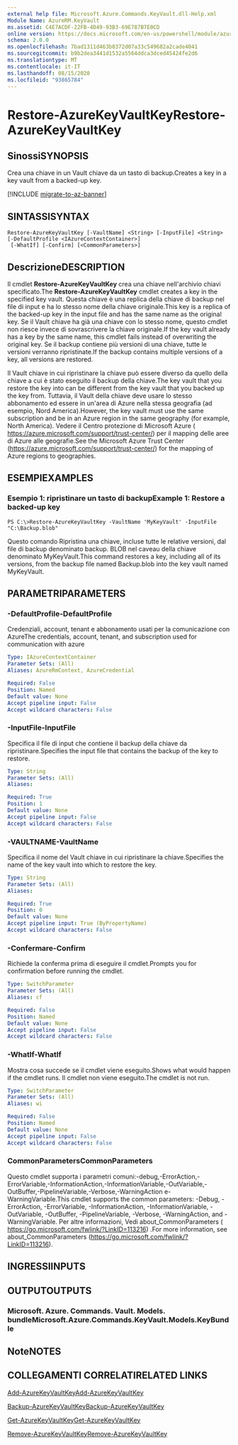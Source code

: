 ```yaml
---
external help file: Microsoft.Azure.Commands.KeyVault.dll-Help.xml
Module Name: AzureRM.KeyVault
ms.assetid: C4E7ACDF-22FB-4D49-93B3-69E787B7E0CD
online version: https://docs.microsoft.com/en-us/powershell/module/azurerm.keyvault/restore-azurekeyvaultkey
schema: 2.0.0
ms.openlocfilehash: 7bad1311d463b8372d07a33c549682a2cade4041
ms.sourcegitcommit: b9b2dea3441d1532a5564ddca3dced45424fe2d6
ms.translationtype: MT
ms.contentlocale: it-IT
ms.lasthandoff: 08/15/2020
ms.locfileid: "93865784"
---
```

# <span data-ttu-id="500c6-101">Restore-AzureKeyVaultKey</span><span class="sxs-lookup"><span data-stu-id="500c6-101">Restore-AzureKeyVaultKey</span></span>

## <span data-ttu-id="500c6-102">Sinossi</span><span class="sxs-lookup"><span data-stu-id="500c6-102">SYNOPSIS</span></span>
<span data-ttu-id="500c6-103">Crea una chiave in un Vault chiave da un tasto di backup.</span><span class="sxs-lookup"><span data-stu-id="500c6-103">Creates a key in a key vault from a backed-up key.</span></span>

[!INCLUDE [migrate-to-az-banner](../../includes/migrate-to-az-banner.md)]

## <span data-ttu-id="500c6-104">SINTASSI</span><span class="sxs-lookup"><span data-stu-id="500c6-104">SYNTAX</span></span>

```
Restore-AzureKeyVaultKey [-VaultName] <String> [-InputFile] <String> [-DefaultProfile <IAzureContextContainer>]
 [-WhatIf] [-Confirm] [<CommonParameters>]
```

## <span data-ttu-id="500c6-105">Descrizione</span><span class="sxs-lookup"><span data-stu-id="500c6-105">DESCRIPTION</span></span>
<span data-ttu-id="500c6-106">Il cmdlet **Restore-AzureKeyVaultKey** crea una chiave nell'archivio chiavi specificato.</span><span class="sxs-lookup"><span data-stu-id="500c6-106">The **Restore-AzureKeyVaultKey** cmdlet creates a key in the specified key vault.</span></span>
<span data-ttu-id="500c6-107">Questa chiave è una replica della chiave di backup nel file di input e ha lo stesso nome della chiave originale.</span><span class="sxs-lookup"><span data-stu-id="500c6-107">This key is a replica of the backed-up key in the input file and has the same name as the original key.</span></span>
<span data-ttu-id="500c6-108">Se il Vault chiave ha già una chiave con lo stesso nome, questo cmdlet non riesce invece di sovrascrivere la chiave originale.</span><span class="sxs-lookup"><span data-stu-id="500c6-108">If the key vault already has a key by the same name, this cmdlet fails instead of overwriting the original key.</span></span>
<span data-ttu-id="500c6-109">Se il backup contiene più versioni di una chiave, tutte le versioni verranno ripristinate.</span><span class="sxs-lookup"><span data-stu-id="500c6-109">If the backup contains multiple versions of a key, all versions are restored.</span></span>

<span data-ttu-id="500c6-110">Il Vault chiave in cui ripristinare la chiave può essere diverso da quello della chiave a cui è stato eseguito il backup della chiave.</span><span class="sxs-lookup"><span data-stu-id="500c6-110">The key vault that you restore the key into can be different from the key vault that you backed up the key from.</span></span>
<span data-ttu-id="500c6-111">Tuttavia, il Vault della chiave deve usare lo stesso abbonamento ed essere in un'area di Azure nella stessa geografia (ad esempio, Nord America).</span><span class="sxs-lookup"><span data-stu-id="500c6-111">However, the key vault must use the same subscription and be in an Azure region in the same geography (for example, North America).</span></span>
<span data-ttu-id="500c6-112">Vedere il Centro protezione di Microsoft Azure ( https://azure.microsoft.com/support/trust-center/) per il mapping delle aree di Azure alle geografie.</span><span class="sxs-lookup"><span data-stu-id="500c6-112">See the Microsoft Azure Trust Center (https://azure.microsoft.com/support/trust-center/) for the mapping of Azure regions to geographies.</span></span>

## <span data-ttu-id="500c6-113">ESEMPI</span><span class="sxs-lookup"><span data-stu-id="500c6-113">EXAMPLES</span></span>

### <span data-ttu-id="500c6-114">Esempio 1: ripristinare un tasto di backup</span><span class="sxs-lookup"><span data-stu-id="500c6-114">Example 1: Restore a backed-up key</span></span>
```
PS C:\>Restore-AzureKeyVaultKey -VaultName 'MyKeyVault' -InputFile "C:\Backup.blob"
```

<span data-ttu-id="500c6-115">Questo comando Ripristina una chiave, incluse tutte le relative versioni, dal file di backup denominato backup. BLOB nel caveau della chiave denominato MyKeyVault.</span><span class="sxs-lookup"><span data-stu-id="500c6-115">This command restores a key, including all of its versions, from the backup file named Backup.blob into the key vault named MyKeyVault.</span></span>

## <span data-ttu-id="500c6-116">PARAMETRI</span><span class="sxs-lookup"><span data-stu-id="500c6-116">PARAMETERS</span></span>

### <span data-ttu-id="500c6-117">-DefaultProfile</span><span class="sxs-lookup"><span data-stu-id="500c6-117">-DefaultProfile</span></span>
<span data-ttu-id="500c6-118">Credenziali, account, tenant e abbonamento usati per la comunicazione con Azure</span><span class="sxs-lookup"><span data-stu-id="500c6-118">The credentials, account, tenant, and subscription used for communication with azure</span></span>

```yaml
Type: IAzureContextContainer
Parameter Sets: (All)
Aliases: AzureRmContext, AzureCredential

Required: False
Position: Named
Default value: None
Accept pipeline input: False
Accept wildcard characters: False
```

### <span data-ttu-id="500c6-119">-InputFile</span><span class="sxs-lookup"><span data-stu-id="500c6-119">-InputFile</span></span>
<span data-ttu-id="500c6-120">Specifica il file di input che contiene il backup della chiave da ripristinare.</span><span class="sxs-lookup"><span data-stu-id="500c6-120">Specifies the input file that contains the backup of the key to restore.</span></span>

```yaml
Type: String
Parameter Sets: (All)
Aliases: 

Required: True
Position: 1
Default value: None
Accept pipeline input: False
Accept wildcard characters: False
```

### <span data-ttu-id="500c6-121">-VAULTNAME</span><span class="sxs-lookup"><span data-stu-id="500c6-121">-VaultName</span></span>
<span data-ttu-id="500c6-122">Specifica il nome del Vault chiave in cui ripristinare la chiave.</span><span class="sxs-lookup"><span data-stu-id="500c6-122">Specifies the name of the key vault into which to restore the key.</span></span>

```yaml
Type: String
Parameter Sets: (All)
Aliases: 

Required: True
Position: 0
Default value: None
Accept pipeline input: True (ByPropertyName)
Accept wildcard characters: False
```

### <span data-ttu-id="500c6-123">-Confermare</span><span class="sxs-lookup"><span data-stu-id="500c6-123">-Confirm</span></span>
<span data-ttu-id="500c6-124">Richiede la conferma prima di eseguire il cmdlet.</span><span class="sxs-lookup"><span data-stu-id="500c6-124">Prompts you for confirmation before running the cmdlet.</span></span>

```yaml
Type: SwitchParameter
Parameter Sets: (All)
Aliases: cf

Required: False
Position: Named
Default value: None
Accept pipeline input: False
Accept wildcard characters: False
```

### <span data-ttu-id="500c6-125">-WhatIf</span><span class="sxs-lookup"><span data-stu-id="500c6-125">-WhatIf</span></span>
<span data-ttu-id="500c6-126">Mostra cosa succede se il cmdlet viene eseguito.</span><span class="sxs-lookup"><span data-stu-id="500c6-126">Shows what would happen if the cmdlet runs.</span></span>
<span data-ttu-id="500c6-127">Il cmdlet non viene eseguito.</span><span class="sxs-lookup"><span data-stu-id="500c6-127">The cmdlet is not run.</span></span>

```yaml
Type: SwitchParameter
Parameter Sets: (All)
Aliases: wi

Required: False
Position: Named
Default value: None
Accept pipeline input: False
Accept wildcard characters: False
```

### <span data-ttu-id="500c6-128">CommonParameters</span><span class="sxs-lookup"><span data-stu-id="500c6-128">CommonParameters</span></span>
<span data-ttu-id="500c6-129">Questo cmdlet supporta i parametri comuni:-debug,-ErrorAction,-ErrorVariable,-InformationAction,-InformationVariable,-OutVariable,-OutBuffer,-PipelineVariable,-Verbose,-WarningAction e-WarningVariable.</span><span class="sxs-lookup"><span data-stu-id="500c6-129">This cmdlet supports the common parameters: -Debug, -ErrorAction, -ErrorVariable, -InformationAction, -InformationVariable, -OutVariable, -OutBuffer, -PipelineVariable, -Verbose, -WarningAction, and -WarningVariable.</span></span> <span data-ttu-id="500c6-130">Per altre informazioni, Vedi about_CommonParameters ( https://go.microsoft.com/fwlink/?LinkID=113216) .</span><span class="sxs-lookup"><span data-stu-id="500c6-130">For more information, see about_CommonParameters (https://go.microsoft.com/fwlink/?LinkID=113216).</span></span>

## <span data-ttu-id="500c6-131">INGRESSI</span><span class="sxs-lookup"><span data-stu-id="500c6-131">INPUTS</span></span>

## <span data-ttu-id="500c6-132">OUTPUT</span><span class="sxs-lookup"><span data-stu-id="500c6-132">OUTPUTS</span></span>

### <span data-ttu-id="500c6-133">Microsoft. Azure. Commands. Vault. Models. bundle</span><span class="sxs-lookup"><span data-stu-id="500c6-133">Microsoft.Azure.Commands.KeyVault.Models.KeyBundle</span></span>

## <span data-ttu-id="500c6-134">Note</span><span class="sxs-lookup"><span data-stu-id="500c6-134">NOTES</span></span>

## <span data-ttu-id="500c6-135">COLLEGAMENTI CORRELATI</span><span class="sxs-lookup"><span data-stu-id="500c6-135">RELATED LINKS</span></span>

[<span data-ttu-id="500c6-136">Add-AzureKeyVaultKey</span><span class="sxs-lookup"><span data-stu-id="500c6-136">Add-AzureKeyVaultKey</span></span>](./Add-AzureKeyVaultKey.md)

[<span data-ttu-id="500c6-137">Backup-AzureKeyVaultKey</span><span class="sxs-lookup"><span data-stu-id="500c6-137">Backup-AzureKeyVaultKey</span></span>](./Backup-AzureKeyVaultKey.md)

[<span data-ttu-id="500c6-138">Get-AzureKeyVaultKey</span><span class="sxs-lookup"><span data-stu-id="500c6-138">Get-AzureKeyVaultKey</span></span>](./Get-AzureKeyVaultKey.md)

[<span data-ttu-id="500c6-139">Remove-AzureKeyVaultKey</span><span class="sxs-lookup"><span data-stu-id="500c6-139">Remove-AzureKeyVaultKey</span></span>](./Remove-AzureKeyVaultKey.md)

